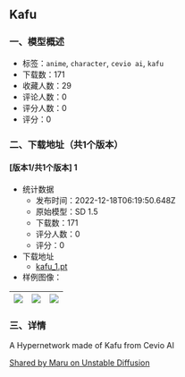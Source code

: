 ## Kafu
### 一、模型概述

- 标签：`anime`, `character`, `cevio ai`, `kafu`
- 下载数：171
- 收藏人数：29
- 评论人数：0
- 评分人数：0
- 评分：0

### 二、下载地址（共1个版本）

#### [版本1/共1个版本] 1

- 统计数据
  - 发布时间：2022-12-18T06:19:50.648Z
  - 原始模型：SD 1.5
  - 下载数：171
  - 评分人数：0
  - 评分：0
- 下载地址
  - [kafu_1.pt](https://civitai.com/api/download/models/1589)
- 样例图像：

| <img src="https://image.civitai.com/xG1nkqKTMzGDvpLrqFT7WA/39e03b5d-fb2d-4b3d-fcf6-1dfeb2c8fc00/width=450/14683.jpeg" /> | <img src="https://image.civitai.com/xG1nkqKTMzGDvpLrqFT7WA/44a61c0b-2e4f-4b60-2020-a566bafc9000/width=450/14685.jpeg" /> | <img src="https://image.civitai.com/xG1nkqKTMzGDvpLrqFT7WA/5585a764-2fe4-4e56-71c3-c4492e7a3c00/width=450/14684.jpeg" /> |
| ---- | ---- | ---- |


### 三、详情
<p>A Hypernetwork made of Kafu from Cevio AI</p><p><a href="https://discord.com/channels/1010980909568245801/1053701516239851590/1053701516239851590" rel="ugc" target="_blank">Shared by Maru on Unstable Diffusion</a></p>
